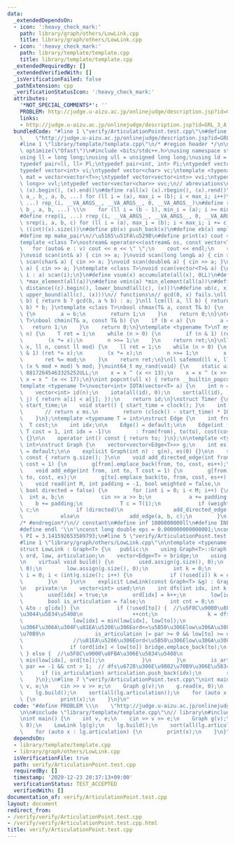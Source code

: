 ```yaml
---
data:
  _extendedDependsOn:
  - icon: ':heavy_check_mark:'
    path: library/graph/others/LowLink.cpp
    title: library/graph/others/LowLink.cpp
  - icon: ':heavy_check_mark:'
    path: library/template/template.cpp
    title: library/template/template.cpp
  _extendedRequiredBy: []
  _extendedVerifiedWith: []
  _isVerificationFailed: false
  _pathExtension: cpp
  _verificationStatusIcon: ':heavy_check_mark:'
  attributes:
    '*NOT_SPECIAL_COMMENTS*': ''
    PROBLEM: http://judge.u-aizu.ac.jp/onlinejudge/description.jsp?id=GRL_3_A
    links:
    - http://judge.u-aizu.ac.jp/onlinejudge/description.jsp?id=GRL_3_A
  bundledCode: "#line 1 \"verify/ArticulationPoint.test.cpp\"\n#define PROBLEM \\\n\
    \    \"http://judge.u-aizu.ac.jp/onlinejudge/description.jsp?id=GRL_3_A\"\n\n\
    #line 1 \"library/template/template.cpp\"\n/* #region header */\n\n#pragma GCC\
    \ optimize(\"Ofast\")\n#include <bits/stdc++.h>\nusing namespace std;\n// types\n\
    using ll = long long;\nusing ull = unsigned long long;\nusing ld = long double;\n\
    typedef pair<ll, ll> Pl;\ntypedef pair<int, int> Pi;\ntypedef vector<ll> vl;\n\
    typedef vector<int> vi;\ntypedef vector<char> vc;\ntemplate <typename T>\nusing\
    \ mat = vector<vector<T>>;\ntypedef vector<vector<int>> vvi;\ntypedef vector<vector<long\
    \ long>> vvl;\ntypedef vector<vector<char>> vvc;\n// abreviations\n#define all(x)\
    \ (x).begin(), (x).end()\n#define rall(x) (x).rbegin(), (x).rend()\n#define rep_(i,\
    \ a_, b_, a, b, ...) for (ll i = (a), max_i = (b); i < max_i; i++)\n#define rep(i,\
    \ ...) rep_(i, __VA_ARGS__, __VA_ARGS__, 0, __VA_ARGS__)\n#define rrep_(i, a_,\
    \ b_, a, b, ...) \\\n    for (ll i = (b - 1), min_i = (a); i >= min_i; i--)\n\
    #define rrep(i, ...) rrep_(i, __VA_ARGS__, __VA_ARGS__, 0, __VA_ARGS__)\n#define\
    \ srep(i, a, b, c) for (ll i = (a), max_i = (b); i < max_i; i += c)\n#define SZ(x)\
    \ ((int)(x).size())\n#define pb(x) push_back(x)\n#define eb(x) emplace_back(x)\n\
    #define mp make_pair\n//\u5165\u51FA\u529B\n#define print(x) cout << x << endl\n\
    template <class T>\nostream& operator<<(ostream& os, const vector<T>& v) {\n \
    \   for (auto& e : v) cout << e << \" \";\n    cout << endl;\n    return os;\n\
    }\nvoid scan(int& a) { cin >> a; }\nvoid scan(long long& a) { cin >> a; }\nvoid\
    \ scan(char& a) { cin >> a; }\nvoid scan(double& a) { cin >> a; }\nvoid scan(string&\
    \ a) { cin >> a; }\ntemplate <class T>\nvoid scan(vector<T>& a) {\n    for (auto&\
    \ i : a) scan(i);\n}\n#define vsum(x) accumulate(all(x), 0LL)\n#define vmax(a)\
    \ *max_element(all(a))\n#define vmin(a) *min_element(all(a))\n#define lb(c, x)\
    \ distance((c).begin(), lower_bound(all(c), (x)))\n#define ub(c, x) distance((c).begin(),\
    \ upper_bound(all(c), (x)))\n// functions\n// gcd(0, x) fails.\nll gcd(ll a, ll\
    \ b) { return b ? gcd(b, a % b) : a; }\nll lcm(ll a, ll b) { return a / gcd(a,\
    \ b) * b; }\ntemplate <class T>\nbool chmax(T& a, const T& b) {\n    if (a < b)\
    \ {\n        a = b;\n        return 1;\n    }\n    return 0;\n}\ntemplate <class\
    \ T>\nbool chmin(T& a, const T& b) {\n    if (b < a) {\n        a = b;\n     \
    \   return 1;\n    }\n    return 0;\n}\ntemplate <typename T>\nT mypow(T x, ll\
    \ n) {\n    T ret = 1;\n    while (n > 0) {\n        if (n & 1) (ret *= x);\n\
    \        (x *= x);\n        n >>= 1;\n    }\n    return ret;\n}\nll modpow(ll\
    \ x, ll n, const ll mod) {\n    ll ret = 1;\n    while (n > 0) {\n        if (n\
    \ & 1) (ret *= x);\n        (x *= x);\n        n >>= 1;\n        x %= mod;\n \
    \       ret %= mod;\n    }\n    return ret;\n}\nll safemod(ll x, ll mod) { return\
    \ (x % mod + mod) % mod; }\nuint64_t my_rand(void) {\n    static uint64_t x =\
    \ 88172645463325252ULL;\n    x = x ^ (x << 13);\n    x = x ^ (x >> 7);\n    return\
    \ x = x ^ (x << 17);\n}\nint popcnt(ull x) { return __builtin_popcountll(x); }\n\
    template <typename T>\nvector<int> IOTA(vector<T> a) {\n    int n = a.size();\n\
    \    vector<int> id(n);\n    iota(all(id), 0);\n    sort(all(id), [&](int i, int\
    \ j) { return a[i] < a[j]; });\n    return id;\n}\nstruct Timer {\n    clock_t\
    \ start_time;\n    void start() { start_time = clock(); }\n    int lap() {\n \
    \       // return x ms.\n        return (clock() - start_time) * 1000 / CLOCKS_PER_SEC;\n\
    \    }\n};\ntemplate <typename T = int>\nstruct Edge {\n    int from, to;\n  \
    \  T cost;\n    int idx;\n\n    Edge() = default;\n\n    Edge(int from, int to,\
    \ T cost = 1, int idx = -1)\n        : from(from), to(to), cost(cost), idx(idx)\
    \ {}\n\n    operator int() const { return to; }\n};\n\ntemplate <typename T =\
    \ int>\nstruct Graph {\n    vector<vector<Edge<T>>> g;\n    int es;\n\n    Graph()\
    \ = default;\n\n    explicit Graph(int n) : g(n), es(0) {}\n\n    size_t size()\
    \ const { return g.size(); }\n\n    void add_directed_edge(int from, int to, T\
    \ cost = 1) {\n        g[from].emplace_back(from, to, cost, es++);\n    }\n\n\
    \    void add_edge(int from, int to, T cost = 1) {\n        g[from].emplace_back(from,\
    \ to, cost, es);\n        g[to].emplace_back(to, from, cost, es++);\n    }\n\n\
    \    void read(int M, int padding = -1, bool weighted = false,\n             \
    \ bool directed = false) {\n        for (int i = 0; i < M; i++) {\n          \
    \  int a, b;\n            cin >> a >> b;\n            a += padding;\n        \
    \    b += padding;\n            T c = T(1);\n            if (weighted) cin >>\
    \ c;\n            if (directed)\n                add_directed_edge(a, b, c);\n\
    \            else\n                add_edge(a, b, c);\n        }\n    }\n};\n\n\
    /* #endregion*/\n// constant\n#define inf 1000000000ll\n#define INF 4000000004000000000LL\n\
    #define endl '\\n'\nconst long double eps = 0.000000000000001;\nconst long double\
    \ PI = 3.141592653589793;\n#line 5 \"verify/ArticulationPoint.test.cpp\"\n// library\n\
    #line 1 \"library/graph/others/LowLink.cpp\"\n\ntemplate <typename T = int>\n\
    struct LowLink : Graph<T> {\n   public:\n    using Graph<T>::Graph;\n    vector<int>\
    \ ord, low, articulation;\n    vector<Edge<T> > bridge;\n    using Graph<T>::g;\n\
    \n    virtual void build() {\n        used.assign(g.size(), 0);\n        ord.assign(g.size(),\
    \ 0);\n        low.assign(g.size(), 0);\n        int k = 0;\n        for (int\
    \ i = 0; i < (int)g.size(); i++) {\n            if (!used[i]) k = dfs(i, k, -1);\n\
    \        }\n    }\n\n    explicit LowLink(const Graph<T> &g) : Graph<T>(g) {}\n\
    \n   private:\n    vector<int> used;\n\n    int dfs(int idx, int k, int par) {\n\
    \        used[idx] = true;\n        ord[idx] = k++;\n        low[idx] = ord[idx];\n\
    \        bool is_articulation = false;\n        int cnt = 0;\n        for (auto\
    \ &to : g[idx]) {\n            if (!used[to]) {  //\u5F8C\u9000\u8FBA\u3067\u306A\
    \u3044\u5834\u5408\n                ++cnt;\n                k = dfs(to, k, idx);\n\
    \                low[idx] = min(low[idx], low[to]);\n                //\u6839\u3067\
    \u306F\u306A\u304F\u81EA\u5206\u306Eord<=\u5B50\u306Elow\u306A\u3089\u95A2\u7BC0\
    \u70B9\n                is_articulation |= par >= 0 && low[to] >= ord[idx];\n\
    \                //\u81EA\u5206\u306Eord<\u5B50\u306Elow\u306A\u3089\u6A4B\n \
    \               if (ord[idx] < low[to]) bridge.emplace_back(to);\n           \
    \ } else {  //\u5F8C\u9000\u8FBA\u306E\u5834\u5408\n                low[idx] =\
    \ min(low[idx], ord[to]);\n            }\n        }\n        is_articulation |=\
    \ par == -1 && cnt > 1;  // dfs\u6728\u306E\u9802\u70B9\u306E\u5834\u5408\n  \
    \      if (is_articulation) articulation.push_back(idx);\n        return k;\n\
    \    }\n};\n#line 7 \"verify/ArticulationPoint.test.cpp\"\nint main() {\n    int\
    \ v, e;\n    cin >> v >> e;\n    Graph g(v);\n    g.read(e, 0);\n    LowLink lg(g);\n\
    \    lg.build();\n    sort(all(lg.articulation));\n    for (auto x : lg.articulation)\
    \ {\n        print(x);\n    }\n}\n"
  code: "#define PROBLEM \\\n    \"http://judge.u-aizu.ac.jp/onlinejudge/description.jsp?id=GRL_3_A\"\
    \n\n#include \"library/template/template.cpp\"\n// library\n#include \"library/graph/others/LowLink.cpp\"\
    \nint main() {\n    int v, e;\n    cin >> v >> e;\n    Graph g(v);\n    g.read(e,\
    \ 0);\n    LowLink lg(g);\n    lg.build();\n    sort(all(lg.articulation));\n\
    \    for (auto x : lg.articulation) {\n        print(x);\n    }\n}"
  dependsOn:
  - library/template/template.cpp
  - library/graph/others/LowLink.cpp
  isVerificationFile: true
  path: verify/ArticulationPoint.test.cpp
  requiredBy: []
  timestamp: '2020-12-23 20:37:13+09:00'
  verificationStatus: TEST_ACCEPTED
  verifiedWith: []
documentation_of: verify/ArticulationPoint.test.cpp
layout: document
redirect_from:
- /verify/verify/ArticulationPoint.test.cpp
- /verify/verify/ArticulationPoint.test.cpp.html
title: verify/ArticulationPoint.test.cpp
---
```

